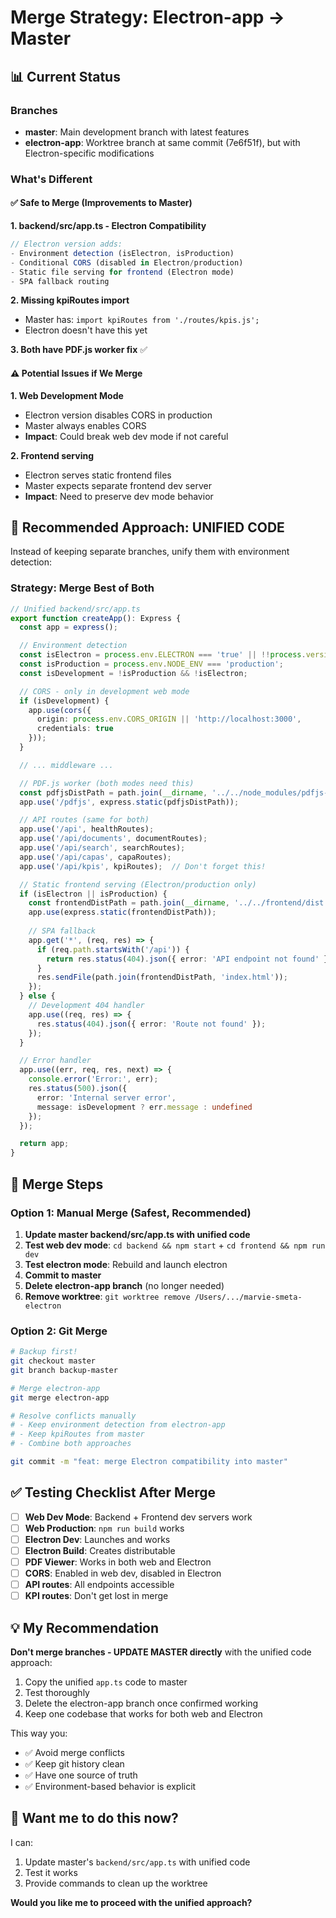 # Merge Strategy: Electron-app → Master

## 📊 Current Status

### Branches
- **master**: Main development branch with latest features
- **electron-app**: Worktree branch at same commit (7e6f51f), but with Electron-specific modifications

### What's Different

#### ✅ Safe to Merge (Improvements to Master)

**1. backend/src/app.ts - Electron Compatibility**
```typescript
// Electron version adds:
- Environment detection (isElectron, isProduction)
- Conditional CORS (disabled in Electron/production)
- Static file serving for frontend (Electron mode)
- SPA fallback routing
```

**2. Missing kpiRoutes import**
- Master has: `import kpiRoutes from './routes/kpis.js';`
- Electron doesn't have this yet

**3. Both have PDF.js worker fix** ✅

#### ⚠️ Potential Issues if We Merge

**1. Web Development Mode**
- Electron version disables CORS in production
- Master always enables CORS
- **Impact**: Could break web dev mode if not careful

**2. Frontend serving**
- Electron serves static frontend files
- Master expects separate frontend dev server
- **Impact**: Need to preserve dev mode behavior

## 🎯 Recommended Approach: **UNIFIED CODE**

Instead of keeping separate branches, unify them with environment detection:

### Strategy: Merge Best of Both

```typescript
// Unified backend/src/app.ts
export function createApp(): Express {
  const app = express();

  // Environment detection
  const isElectron = process.env.ELECTRON === 'true' || !!process.versions?.electron;
  const isProduction = process.env.NODE_ENV === 'production';
  const isDevelopment = !isProduction && !isElectron;

  // CORS - only in development web mode
  if (isDevelopment) {
    app.use(cors({
      origin: process.env.CORS_ORIGIN || 'http://localhost:3000',
      credentials: true
    }));
  }

  // ... middleware ...

  // PDF.js worker (both modes need this)
  const pdfjsDistPath = path.join(__dirname, '../../node_modules/pdfjs-dist/build');
  app.use('/pdfjs', express.static(pdfjsDistPath));

  // API routes (same for both)
  app.use('/api', healthRoutes);
  app.use('/api/documents', documentRoutes);
  app.use('/api/search', searchRoutes);
  app.use('/api/capas', capaRoutes);
  app.use('/api/kpis', kpiRoutes);  // Don't forget this!

  // Static frontend serving (Electron/production only)
  if (isElectron || isProduction) {
    const frontendDistPath = path.join(__dirname, '../../frontend/dist');
    app.use(express.static(frontendDistPath));
    
    // SPA fallback
    app.get('*', (req, res) => {
      if (req.path.startsWith('/api')) {
        return res.status(404).json({ error: 'API endpoint not found' });
      }
      res.sendFile(path.join(frontendDistPath, 'index.html'));
    });
  } else {
    // Development 404 handler
    app.use((req, res) => {
      res.status(404).json({ error: 'Route not found' });
    });
  }

  // Error handler
  app.use((err, req, res, next) => {
    console.error('Error:', err);
    res.status(500).json({
      error: 'Internal server error',
      message: isDevelopment ? err.message : undefined
    });
  });

  return app;
}
```

## 🚀 Merge Steps

### Option 1: Manual Merge (Safest, Recommended)

1. **Update master backend/src/app.ts with unified code**
2. **Test web dev mode**: `cd backend && npm start` + `cd frontend && npm run dev`
3. **Test electron mode**: Rebuild and launch electron
4. **Commit to master**
5. **Delete electron-app branch** (no longer needed)
6. **Remove worktree**: `git worktree remove /Users/.../marvie-smeta-electron`

### Option 2: Git Merge

```bash
# Backup first!
git checkout master
git branch backup-master

# Merge electron-app
git merge electron-app

# Resolve conflicts manually
# - Keep environment detection from electron-app
# - Keep kpiRoutes from master
# - Combine both approaches

git commit -m "feat: merge Electron compatibility into master"
```

## ✅ Testing Checklist After Merge

- [ ] **Web Dev Mode**: Backend + Frontend dev servers work
- [ ] **Web Production**: `npm run build` works
- [ ] **Electron Dev**: Launches and works
- [ ] **Electron Build**: Creates distributable
- [ ] **PDF Viewer**: Works in both web and Electron
- [ ] **CORS**: Enabled in web dev, disabled in Electron
- [ ] **API routes**: All endpoints accessible
- [ ] **KPI routes**: Don't get lost in merge

## 💡 My Recommendation

**Don't merge branches - UPDATE MASTER directly** with the unified code approach:

1. Copy the unified `app.ts` code to master
2. Test thoroughly
3. Delete the electron-app branch once confirmed working
4. Keep one codebase that works for both web and Electron

This way you:
- ✅ Avoid merge conflicts
- ✅ Keep git history clean
- ✅ Have one source of truth
- ✅ Environment-based behavior is explicit

## 🎯 Want me to do this now?

I can:
1. Update master's `backend/src/app.ts` with unified code
2. Test it works
3. Provide commands to clean up the worktree

**Would you like me to proceed with the unified approach?**

